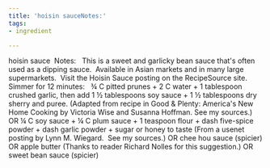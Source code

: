 ```yaml
---
title: 'hoisin sauceNotes:'
tags:
- ingredient

---
```

hoisin sauce  Notes:   This is a sweet and garlicky bean sauce that's often used as a dipping sauce.  Available in Asian markets and in many large supermarkets.  Visit the Hoisin Sauce posting on the RecipeSource site.     Simmer for 12 minutes:   ¾ C pitted prunes + 2 C water + 1 tablespoon crushed garlic, then add 1 ½ tablespoons soy sauce + 1 ½ tablespoons dry sherry and puree. (Adapted from recipe in Good & Plenty: America's New Home Cooking by Victoria Wise and Susanna Hoffman. See my sources.) OR ¼ C soy sauce + ¼ C plum sauce + 1 teaspoon flour + dash five-spice powder + dash garlic powder + sugar or honey to taste (From a usenet posting by Lynn M. Wiegard.  See my sources.) OR chee hou sauce (spicier) OR apple butter (Thanks to reader Richard Nolles for this suggestion.) OR sweet bean sauce (spicier)
